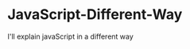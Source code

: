                                                                                                
# JavaScript-Different-Way
I'll explain javaScript in a different way       
  









